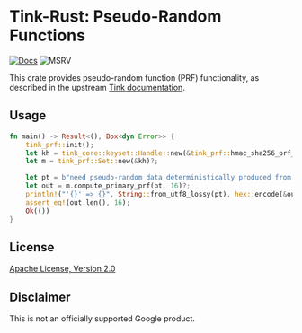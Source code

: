 # Tink-Rust: Pseudo-Random Functions

[![Docs](https://img.shields.io/badge/docs-rust-brightgreen?style=for-the-badge)](https://docs.rs/tink-prf)
![MSRV](https://img.shields.io/badge/rustc-1.56+-yellow?style=for-the-badge)

This crate provides pseudo-random function (PRF) functionality, as described in the upstream
[Tink documentation](https://github.com/google/tink/blob/master/docs/PRIMITIVES.md#pseudo-random-function-families).

## Usage

<!-- prettier-ignore-start -->
[embedmd]:# (../examples/prf/src/main.rs Rust /fn main/ /^}/)
```Rust
fn main() -> Result<(), Box<dyn Error>> {
    tink_prf::init();
    let kh = tink_core::keyset::Handle::new(&tink_prf::hmac_sha256_prf_key_template())?;
    let m = tink_prf::Set::new(&kh)?;

    let pt = b"need pseudo-random data deterministically produced from this input";
    let out = m.compute_primary_prf(pt, 16)?;
    println!("'{}' => {}", String::from_utf8_lossy(pt), hex::encode(&out));
    assert_eq!(out.len(), 16);
    Ok(())
}
```
<!-- prettier-ignore-end -->

## License

[Apache License, Version 2.0](http://www.apache.org/licenses/LICENSE-2.0)

## Disclaimer

This is not an officially supported Google product.
